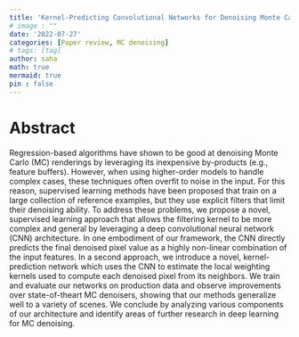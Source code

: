 ```yaml
---
title: 'Kernel-Predicting Convolutional Networks for Denoising Monte Carlo Renderings'
# image : ""
date: '2022-07-27'
categories: [Paper review, MC denoising]
# tags: [tag] 
author: saha
math: true
mermaid: true
pin : false
---
```


# Abstract

Regression-based algorithms have shown to be good at denoising Monte Carlo (MC) renderings by leveraging its inexpensive by-products (e.g., feature buffers).
However, when using higher-order models to handle complex cases, these techniques often overfit to noise in the input. For this reason, supervised learning methods have been proposed that train on a large collection of reference examples, but they use explicit filters that limit their denoising ability. To address these problems, we propose a novel, supervised
learning approach that allows the filtering kernel to be more complex and general by leveraging a deep convolutional neural network (CNN) architecture.
In one embodiment of our framework, the CNN directly predicts the final denoised pixel value as a highly non-linear combination of the input features.
In a second approach, we introduce a novel, kernel-prediction network which uses the CNN to estimate the local weighting kernels used to
compute each denoised pixel from its neighbors. We train and evaluate our networks on production data and observe improvements over state-of-theart
MC denoisers, showing that our methods generalize well to a variety of scenes. 
We conclude by analyzing various components of our architecture and identify areas of further research in deep learning for MC denoising.